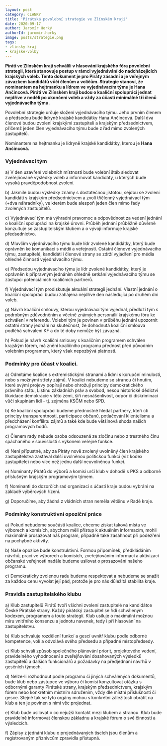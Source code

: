 ```yaml
---
layout: post
category: CLANKY
title: 'Pirátská povolební strategie ve Zlínském kraji'
date: 2020-09-17
author: Jaromír Horký
authorId: jaromir.horky
image: posts/strategie.png
tags: 
- zlinsky-kraj
- krajske-volby
---
```


**Piráti ve Zlínském kraji schválili v hlasování krajského fóra povolební strategii, která stanovuje postup v rámci vyjednávání do nadcházejících krajských voleb. Tento dokument je pro Piráty zásadní a je veřejným závazkem kandidátů vůči členům a voličům. Strategie stanoví, že nominantem na hejtmanku a lídrem ve vyjednávacím týmu je Hana Ančincová. Piráti ve Zlínském kraji budou o koaliční spolupráci jednat nejdříve v neděli po ukončení voleb a vždy za účasti minimálně tří členů vyjednávacího týmu.**


Povolební strategie určuje složení vyjednávacího týmu. Jeho prvním členem a předsedou bude lídryně krajské kandidátky Hana Ančincová. Další dva členové budou zvoleni krajskými zastupiteli a krajským předsednictvem, přičemž jeden člen vyjednávacího týmu bude z řad mimo zvolených zastupitelů.

Nominantem na hejtmanku je lídryně krajské kandidátky, kterou je **Hana Ančincová.**


### Vyjednávací tým

a) V den uzavření volebních místností bude volební štáb sledovat zveřejňované výsledky voleb a
informovat kandidáty, u kterých bude vysoká pravděpodobnost zvolení.

b) Jakmile budou výsledky známy s dostatečnou jistotou, sejdou se zvolení kandidáti s krajským
předsednictvem a zvolí tříčlenný vyjednávací tým (+dva náhradníky), ve kterém bude alespoň jeden
člen mimo řady zvolených zastupitelů.

c) Vyjednávací tým má výhradní pravomoc a odpovědnost za vedení jednání o koaliční spolupráci na
krajské úrovni. Průběh jednání průběžně důvěrně konzultuje se zastupitelským klubem a o vývoji
informuje krajské předsednictvo.

d) Mluvčím vyjednávacího týmu bude lídr zvolené kandidátky, který bude oprávněn ke komunikaci s
médii a veřejností. Ostatní členové vyjednávacího týmu, zastupitelé, kandidáti i členové strany se
zdrží vyjádření pro média ohledně činnosti vyjednávacího týmu.

e) Předsedou vyjednávacího týmu je lídr zvolené kandidátky, který je oprávněn k přípravným
jednáním ohledně setkání vyjednávacího týmu se zástupci potenciálních koaličních partnerů.

f) Vyjednávací tým prodiskutuje aktuální strategii jednání. Vlastní jednání o koaliční spolupráci
budou zahájena nejdříve den následující po druhém dni voleb.

g) Návrh koaliční smlouvy, kterou vyjednávací tým vyjednal, předloží tým s podrobným zdůvodněním
a včetně známých personálií krajskému fóru ke schválení v referendu. Volební tým je povinen v
průběhu jednání upozornit ostatní strany jednání na skutečnost, že dohodnutá koaliční smlouva
podléhá schválení KF a do té doby nemůže být závazná.

h) Pokud je návrh koaliční smlouvy s koaličním programem schválen krajským fórem, má znění
koaličního programu přednost před původním volebním programem, který však nepozbývá
platnosti.


### Podmínky pro účast v koalici.

a) Odmítáme koalice s extremistickými stranami a lidmi s korupční minulostí, nebo s možnými
střety zájmů. V koalici nebudeme se stranou či hnutím, které svými projevy popírají nebo
ohrožují principy demokratického právního státu, Listinu základních práv a svobod, nesou
historické dědictví likvidace demokracie v této zemi, šíří nesnášenlivost, odpor či diskriminaci
vůči skupinám lidí - tj. zejména KSČM nebo SPD.

b) Ke koaliční spolupráci budeme přednostně hledat partnery, kteří ctí principy
transparentnosti, participace občanů, potlačování klientelismu a předcházení konfliktu zájmů
a také kde bude většinová shoda našich programových bodů.

c) Členem rady nebude osoba odsouzená ze zločinu nebo z trestného činu spáchaného v
souvislosti s výkonem veřejné funkce.

d) Není přípustné, aby za Piráty nově zvolený uvolněný člen krajského zastupitelstva zastával
další uvolněnou politickou funkci (viz kodex zastupitele) nebo více než jednu další
neuvolněnou funkci.

e) Nominanty Pirátů do výborů a komisí určí klub v dohodě s PKS a odborně příslušným
krajským programovým týmem.

f) Nominanti do dozorčích rad organizací s účastí kraje budou vybráni na základě výběrových
řízení.

g) Doporučíme, aby žádná z vládních stran neměla většinu v Radě kraje.

### Podmínky konstruktivní opoziční práce

a) Pokud nebudeme součástí koalice, chceme získat taková místa ve výborech a komisích,
abychom měli přístup k aktuálním informacím, mohli maximálně prosazovat náš program,
případně také zasáhnout při podezření na pochybné aktivity.

b) Naše opozice bude konstruktivní. Formou připomínek, předkládáním návrhů, prací ve
výborech a komisích, zveřejňováním informací a aktivizací občanské veřejnosti nadále
budeme usilovat o prosazování našeho programu.

c) Demokraticky zvolenou radu budeme respektovat a nebudeme se snažit za každou cenu
vyvolat její pád, protože je pro nás důležitá stabilita kraje.

### Pravidla zastupitelského klubu

a) Klub zastupitelů Pirátů tvoří všichni zvolení zastupitelé na kandidátce České Pirátské strany.
Každý pirátský zastupitel se řídí schváleným kodexem, programem a touto strategií. Klub
usiluje o maximální možnou míru vnitřního konsenzu a jednotu navenek, tedy i při hlasování
na zastupitelstvu.

b) Klub schvaluje rozdělení funkcí a gescí uvnitř klubu podle odborné kompetence, volí a
odvolává svého předsedu a případné místopředsedy.

c) Klub schválí způsob společného plánování priorit, projektového vedení, pravidelného
vyhodnocení a zveřejňování dosahovaných výsledků zastupitelů a dalších funkcionářů a
požadavky na předjednání návrhů v gesčních týmech.

d) Nelze-li rozhodnout podle programu či jiných schválených dokumentů, bude klub nebo
zástupce ve výboru či komisi konzultovat otázku s odbornými garanty Pirátské strany,
krajským předsednictvem, krajským fórem nebo konkrétním místním sdružením, vždy dle
místní příslušnosti či gesce. Stejně tak se tyto orgány mohou s konkrétní záležitostí obrátit na
klub a ten je povinen s nimi věc projednat.

e) Klub bude usilovat o co nejužší kontakt mezi klubem a stranou. Klub bude pravidelně
informovat členskou základnu a krajské fórum o své činnosti a výsledcích.

f) Zápisy z jednání klubu o projednávaných tiscích jsou členům a registrovaným příznivcům
zpravidla přístupná.

